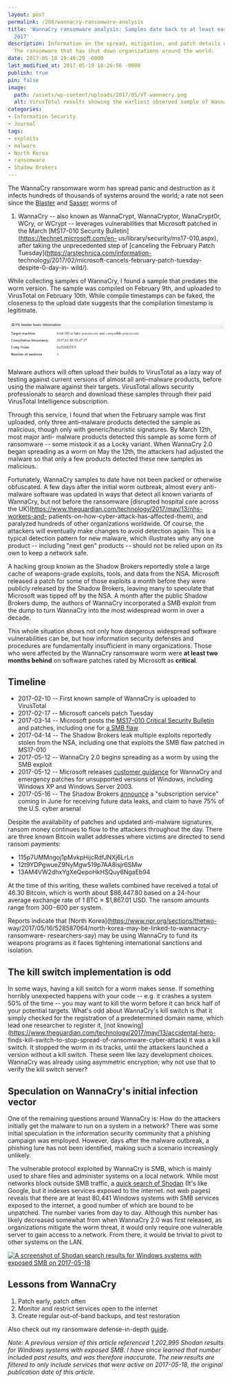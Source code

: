 ```yaml
---
layout: post
permalink: /208/wannacry-ransomware-analysis
title: 'WannaCry ransomware analysis: Samples date back to at least early February
  2017'
description: Information on the spread, mitigation, and patch details of WannaCry,
  The ransomware that has shut down organizations around the world.
date: 2017-05-18 19:49:29 -0000
last_modified_at: 2017-05-19 18:26:56 -0000
publish: true
pin: false
image:
  path: /assets/wp-content/uploads/2017/05/VT-wannacry.png
  alt: VirusTotal results showing the earliest observed sample of Wannacry ransomware
categories:
- Information Security
- Journal
tags:
- exploits
- malware
- North Korea
- ransomware
- Shadow Brokers
---
```

The WannaCry ransomware worm has spread panic and destruction as it infects
hundreds of thousands of systems around the world; a rate not seen since the
[Blaster](https://en.wikipedia.org/wiki/Blaster_\(computer_worm\)) and
[Sasser](https://en.wikipedia.org/wiki/Sasser_\(computer_worm\)) worms of

1. WannaCry -- also known as WannaCrypt, WannaCryptor, WanaCrypt0r, WCry,
or WCrypt -- leverages vulnerabilities that Microsoft patched in the March
[MS17-010 Security Bulletin](https://technet.microsoft.com/en-
us/library/security/ms17-010.aspx), after taking the unprecedented step of
[canceling the February Patch Tuesday](https://arstechnica.com/information-
technology/2017/02/microsoft-cancels-february-patch-tuesday-despite-0-day-in-
wild/).

While collecting samples of WannaCry, I found a sample that predates the worm
version. The sample was compiled on February 9th, and uploaded to VirusTotal
on February 10th. While compile timestamps can be faked, the closeness to the
upload date suggests that the compilation timestamp is legitimate.

[![Screenshot of the build timestamp on VirusTotal](/assets/wp-content/uploads/2017/05/wannacry-timestamp.png)](/assets/wp-content/uploads/2017/05/wannacry-timestamp.png)

Malware authors will often upload their builds to VirusTotal as a lazy way of
testing against current versions of almost all anti-malware products, before
using the malware against their targets. VirusTotal allows security
professionals to search and download these samples through their paid
VirusTotal Intelligence subscription.

Through this service, I found that when the February sample was first
uploaded, only three anti-malware products detected the sample as malicious,
though only with generic/heuristic signatures. By March 12th, most major anti-
malware products detected this sample as some form of ransomware -- some
mistook it as a Locky variant. When WannaCry 2.0 began spreading as a worm on
May the 12th, the attackers had adjusted the malware so that only a few
products detected these new samples as malicious.

Fortunately, WannaCry samples to date have not been packed or otherwise
obfuscated. A few days after the initial worm outbreak, almost every anti-
malware software was updated in ways that detect all known variants of
WannaCry, but not before the ransomware [disrupted hospital care across the
UK](https://www.theguardian.com/technology/2017/may/13/nhs-workers-and-
patients-on-how-cyber-attack-has-affected-them), and paralyzed hundreds of
other organizations worldwide. Of course, the attackers will eventually make
changes to avoid detection again.  This is a typical detection pattern for new
malware, which illustrates why any one product -- including "next gen"
products --  should not be relied upon on its own to keep a network safe.

A hacking group known as the Shadow Brokers reportedly stole a large cache of
weapons-grade exploits, tools, and data from the NSA. Microsoft released a
patch for some of those exploits a month before they were publicly released by
the Shadow Brokers, leaving many to speculate that Microsoft was tipped off by
the NSA. A month after the public Shadow Brokers dump, the authors of WannaCry
incorporated a SMB exploit from the dump to turn WannaCry into the most
widespread worm in over a decade.

This whole situation shows not only how dangerous widespread software
vulnerabilities can be, but how information security defenses and procedures
are fundamentally insufficient in many organizations. Those who were affected
by the WannaCry ransomware worm were **at least two months behind**  on
software patches rated by Microsoft as **critical**.

## Timeline

* 2017-02-10 -- First known sample of WannaCry is uploaded to VirusTotal
* 2017-02-17 -- Microsoft cancels patch Tuesday
* 2017-03-14 -- Microsoft posts the [MS17-010 Critical Security Bulletin](https://technet.microsoft.com/en-us/library/security/ms17-010.aspx) and patches, including one for [a SMB flaw](https://www.rapid7.com/db/vulnerabilities/msft-cve-2017-0143)
* 2017-04-14 -- The Shadow Brokers leak multiple exploits reportedly stolen from the NSA, including one that exploits the SMB flaw patched in MS17-010
* 2017-05-12 -- WannaCry 2.0 begins spreading as a worm by using the SMB exploit
* 2017-05-12 -- Microsoft releases [customer guidance](https://blogs.technet.microsoft.com/msrc/2017/05/12/customer-guidance-for-wannacrypt-attacks/) for WannaCry and emergency patches for unsupported versions of Windows, including Windows XP and Windows Server 2003.
* 2017-05-16 -- The Shadow Brokers [announce](https://www.infosecurity-magazine.com/news/shadow-brokers-warn-of-june-data/) a "subscription service" coming in June for receiving future data leaks, and claim to have 75% of the U.S. cyber arsenal

Despite the availability of patches and updated anti-malware signatures,
ransom money continues to flow to the attackers throughout the day. There are
three known Bitcoin wallet addresses where victims are directed to send ransom
payments:

* 115p7UMMngoj1pMvkpHijcRdfJNXj6LrLn
* 12t9YDPgwueZ9NyMgw519p7AA8isjr6SMw
* 13AM4VW2dhxYgXeQepoHkHSQuy6NgaEb94

At the time of this writing, these wallets combined have received a total of
46.30 Bitcoin, which is worth about $86,447.80 based on a 24-hour average
exchange rate of 1 BTC ≈ $1,867.01 USD. The ransom amounts range from
$300-$600 per system.

Reports indicate that [North Korea](https://www.npr.org/sections/thetwo-
way/2017/05/16/528587064/north-korea-may-be-linked-to-wannacry-ransomware-
researchers-say) may be using WannaCry to fund its weapons programs as it
faces tightening international sanctions and isolation.

## The kill switch implementation is odd

In some ways, having a kill switch for a worm makes sense. If something
horribly unexpected happens with your code -- e.g. it crashes a system 50% of
the time -- you may want to kill the worm before it can brick half of your
potential targets. What's odd about WannaCry's kill switch is that it simply
checked for the registration of a predetermined domain name, which lead one
researcher to register it, [not
knowing](https://www.theguardian.com/technology/2017/may/13/accidental-hero-
finds-kill-switch-to-stop-spread-of-ransomware-cyber-attack) it was a kill
switch. It stopped the worm in its tracks, until the attackers launched a
version without a kill switch. These seem like lazy development choices.
WannaCry was already using asymmetric encryption; why not use that to verify
the kill switch server?

## Speculation on WannaCry's initial infection vector

One of the remaining questions around WannaCry is: How do the attackers
initially get the malware to run on a system in a network? There was some
initial speculation in the information security community that a phishing
campaign was employed. However, days after the malware outbreak, a phishing
lure has not been identified, making such a scenario increasingly unlikely.

The vulnerable protocol exploited by WannaCry is SMB, which is mainly used to
share files and administer systems on a local network. While most networks
block outside SMB traffic, a [quick search of
Shodan](https://www.shodan.io/search?query=port%3A%22445%22+%21os%3A%22Unix%22+%21product%3A%22Samba%22+before%3A19%2F05%2F2017+after%3A18%2F05%2F2017)
(It's like Google, but it indexes services exposed to the internet. not web
pages) reveals that there are at least 80,441 Windows systems with SMB
services exposed to the internet, a good number of which are bound to be
unpatched. The number varies from day to day. Although this number has likely
decreased somewhat from when WannaCry 2.0 was first released, as organizations
mitigate the worm threat, it would only require one vulnerable server to gain
access to a network. From there, it would be trivial to pivot to other systems
on the LAN.

[![A screenshot of Shodan search results for Windows systems with exposed SMB
on 2017-05-18](/assets/wp-content/uploads/2017/05/windows-smb-shodan-2017-05-18.png)](/assets/wp-content/uploads/2017/05/windows-smb-shodan-2017-05-18.png)

## Lessons from WannaCry

  1. Patch early, patch often
  2. Monitor and restrict services open to the internet
  3. Create regular out-of-band backups, and test restoration

Also check out my ransomware defense-in-depth [guide](/78/prevent-ransomware-strategic-defense/).

_Note: A previous version of this article referenced 1,202,995 Shodan results
for Windows systems with exposed SMB. I have since learned that number
included past results, and was therefore inaccurate. The new results are
filtered to only include services that were active on 2017-05-18, the original
publication date of this article._
